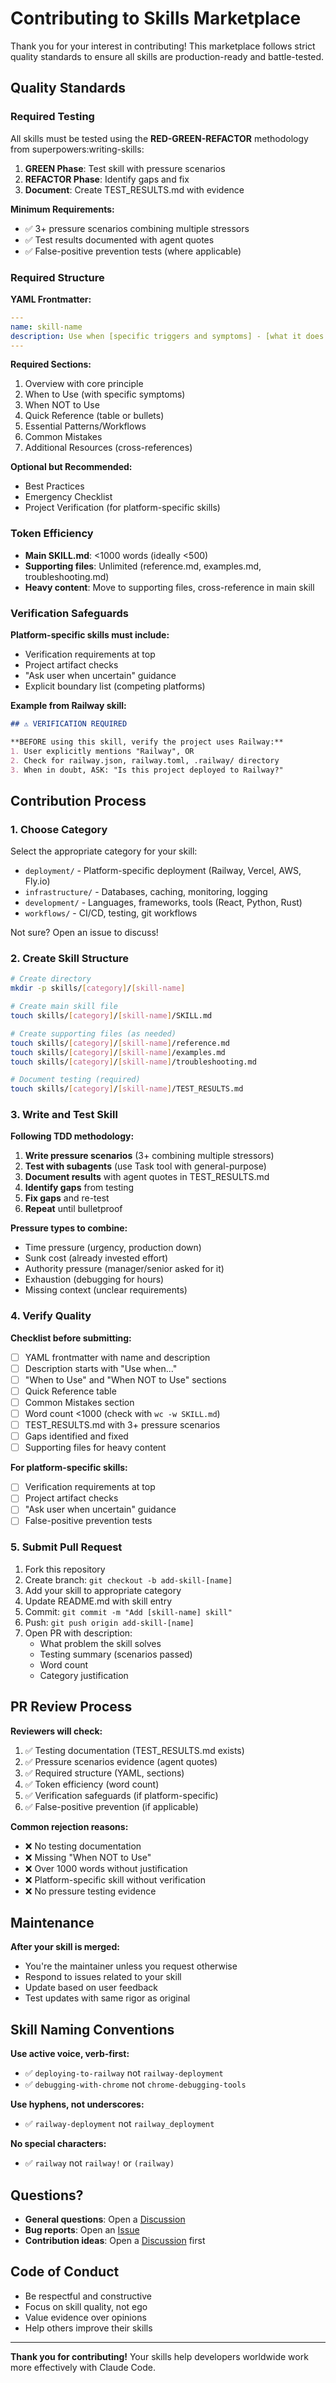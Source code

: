 # Contributing to Skills Marketplace

Thank you for your interest in contributing! This marketplace follows strict quality standards to ensure all skills are production-ready and battle-tested.

## Quality Standards

### Required Testing

All skills must be tested using the **RED-GREEN-REFACTOR** methodology from superpowers:writing-skills:

1. **GREEN Phase**: Test skill with pressure scenarios
2. **REFACTOR Phase**: Identify gaps and fix
3. **Document**: Create TEST_RESULTS.md with evidence

**Minimum Requirements:**
- ✅ 3+ pressure scenarios combining multiple stressors
- ✅ Test results documented with agent quotes
- ✅ False-positive prevention tests (where applicable)

### Required Structure

**YAML Frontmatter:**
```yaml
---
name: skill-name
description: Use when [specific triggers and symptoms] - [what it does in third person]
---
```

**Required Sections:**
1. Overview with core principle
2. When to Use (with specific symptoms)
3. When NOT to Use
4. Quick Reference (table or bullets)
5. Essential Patterns/Workflows
6. Common Mistakes
7. Additional Resources (cross-references)

**Optional but Recommended:**
- Best Practices
- Emergency Checklist
- Project Verification (for platform-specific skills)

### Token Efficiency

- **Main SKILL.md**: <1000 words (ideally <500)
- **Supporting files**: Unlimited (reference.md, examples.md, troubleshooting.md)
- **Heavy content**: Move to supporting files, cross-reference in main skill

### Verification Safeguards

**Platform-specific skills must include:**
- Verification requirements at top
- Project artifact checks
- "Ask user when uncertain" guidance
- Explicit boundary list (competing platforms)

**Example from Railway skill:**
```markdown
## ⚠️ VERIFICATION REQUIRED

**BEFORE using this skill, verify the project uses Railway:**
1. User explicitly mentions "Railway", OR
2. Check for railway.json, railway.toml, .railway/ directory
3. When in doubt, ASK: "Is this project deployed to Railway?"
```

## Contribution Process

### 1. Choose Category

Select the appropriate category for your skill:
- `deployment/` - Platform-specific deployment (Railway, Vercel, AWS, Fly.io)
- `infrastructure/` - Databases, caching, monitoring, logging
- `development/` - Languages, frameworks, tools (React, Python, Rust)
- `workflows/` - CI/CD, testing, git workflows

Not sure? Open an issue to discuss!

### 2. Create Skill Structure

```bash
# Create directory
mkdir -p skills/[category]/[skill-name]

# Create main skill file
touch skills/[category]/[skill-name]/SKILL.md

# Create supporting files (as needed)
touch skills/[category]/[skill-name]/reference.md
touch skills/[category]/[skill-name]/examples.md
touch skills/[category]/[skill-name]/troubleshooting.md

# Document testing (required)
touch skills/[category]/[skill-name]/TEST_RESULTS.md
```

### 3. Write and Test Skill

**Following TDD methodology:**

1. **Write pressure scenarios** (3+ combining multiple stressors)
2. **Test with subagents** (use Task tool with general-purpose)
3. **Document results** with agent quotes in TEST_RESULTS.md
4. **Identify gaps** from testing
5. **Fix gaps** and re-test
6. **Repeat** until bulletproof

**Pressure types to combine:**
- Time pressure (urgency, production down)
- Sunk cost (already invested effort)
- Authority pressure (manager/senior asked for it)
- Exhaustion (debugging for hours)
- Missing context (unclear requirements)

### 4. Verify Quality

**Checklist before submitting:**
- [ ] YAML frontmatter with name and description
- [ ] Description starts with "Use when..."
- [ ] "When to Use" and "When NOT to Use" sections
- [ ] Quick Reference table
- [ ] Common Mistakes section
- [ ] Word count <1000 (check with `wc -w SKILL.md`)
- [ ] TEST_RESULTS.md with 3+ pressure scenarios
- [ ] Gaps identified and fixed
- [ ] Supporting files for heavy content

**For platform-specific skills:**
- [ ] Verification requirements at top
- [ ] Project artifact checks
- [ ] "Ask user when uncertain" guidance
- [ ] False-positive prevention tests

### 5. Submit Pull Request

1. Fork this repository
2. Create branch: `git checkout -b add-skill-[name]`
3. Add your skill to appropriate category
4. Update README.md with skill entry
5. Commit: `git commit -m "Add [skill-name] skill"`
6. Push: `git push origin add-skill-[name]`
7. Open PR with description:
   - What problem the skill solves
   - Testing summary (scenarios passed)
   - Word count
   - Category justification

## PR Review Process

**Reviewers will check:**
1. ✅ Testing documentation (TEST_RESULTS.md exists)
2. ✅ Pressure scenarios evidence (agent quotes)
3. ✅ Required structure (YAML, sections)
4. ✅ Token efficiency (word count)
5. ✅ Verification safeguards (if platform-specific)
6. ✅ False-positive prevention (if applicable)

**Common rejection reasons:**
- ❌ No testing documentation
- ❌ Missing "When NOT to Use"
- ❌ Over 1000 words without justification
- ❌ Platform-specific skill without verification
- ❌ No pressure testing evidence

## Maintenance

**After your skill is merged:**
- You're the maintainer unless you request otherwise
- Respond to issues related to your skill
- Update based on user feedback
- Test updates with same rigor as original

## Skill Naming Conventions

**Use active voice, verb-first:**
- ✅ `deploying-to-railway` not `railway-deployment`
- ✅ `debugging-with-chrome` not `chrome-debugging-tools`

**Use hyphens, not underscores:**
- ✅ `railway-deployment` not `railway_deployment`

**No special characters:**
- ✅ `railway` not `railway!` or `(railway)`

## Questions?

- **General questions**: Open a [Discussion](https://github.com/imehr/skills/discussions)
- **Bug reports**: Open an [Issue](https://github.com/imehr/skills/issues)
- **Contribution ideas**: Open a [Discussion](https://github.com/imehr/skills/discussions) first

## Code of Conduct

- Be respectful and constructive
- Focus on skill quality, not ego
- Value evidence over opinions
- Help others improve their skills

---

**Thank you for contributing!** Your skills help developers worldwide work more effectively with Claude Code.
